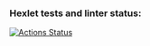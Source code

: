 ### Hexlet tests and linter status:
[![Actions Status](https://github.com/Kagetman/frontend-project-lvl1/workflows/hexlet-check/badge.svg)](https://github.com/Kagetman/frontend-project-lvl1/actions)